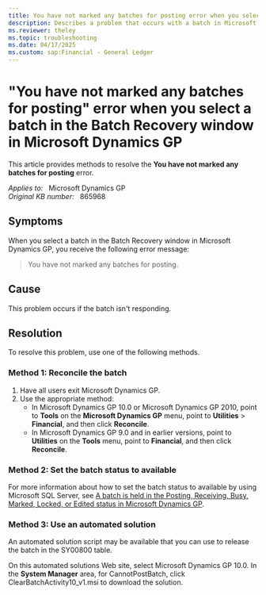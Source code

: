 ```yaml
---
title: You have not marked any batches for posting error when you select a batch in the Batch Recovery window in Microsoft Dynamics GP
description: Describes a problem that occurs with a batch in Microsoft Dynamics GP. Provides methods that you can use to resolve this problem.
ms.reviewer: theley
ms.topic: troubleshooting
ms.date: 04/17/2025
ms.custom: sap:Financial - General Ledger
---
```

# "You have not marked any batches for posting" error when you select a batch in the Batch Recovery window in Microsoft Dynamics GP

This article provides methods to resolve the **You have not marked any batches for posting**  error.

_Applies to:_ &nbsp; Microsoft Dynamics GP  
_Original KB number:_ &nbsp; 865968

## Symptoms

When you select a batch in the Batch Recovery window in Microsoft Dynamics GP, you receive the following error message:
> You have not marked any batches for posting.

## Cause

This problem occurs if the batch isn't responding.

## Resolution

To resolve this problem, use one of the following methods.

### Method 1: Reconcile the batch

1. Have all users exit Microsoft Dynamics GP.
2. Use the appropriate method:
    - In Microsoft Dynamics GP 10.0 or Microsoft Dynamics GP 2010, point to
     **Tools** on the **Microsoft Dynamics GP** menu, point to **Utilities** > **Financial**, and then click **Reconcile**.
    - In Microsoft Dynamics GP 9.0 and in earlier versions, point to **Utilities** on the **Tools** menu, point to **Financial**, and then click
 **Reconcile**.

### Method 2: Set the batch status to available

For more information about how to set the batch status to available by using Microsoft SQL Server, see [A batch is held in the Posting, Receiving, Busy, Marked, Locked, or Edited status in Microsoft Dynamics GP](/troubleshoot/dynamics/gp/a-batch-is-held-in-the-several-statuses).

### Method 3: Use an automated solution

An automated solution script may be available that you can use to release the batch in the SY00800 table.

On this automated solutions Web site, select Microsoft Dynamics GP 10.0. In the **System Manager** area, for CannotPostBatch, click ClearBatchActivity10_v1.msi to download the solution.
